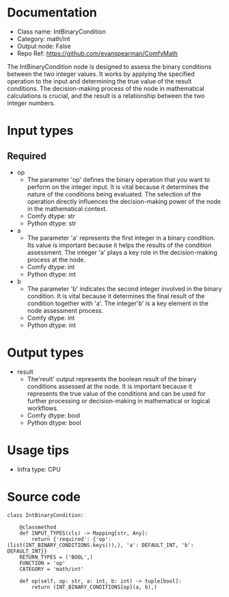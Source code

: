 # Documentation
- Class name: IntBinaryCondition
- Category: math/int
- Output node: False
- Repo Ref: https://github.com/evanspearman/ComfyMath

The IntBinaryCondition node is designed to assess the binary conditions between the two integer values. It works by applying the specified operation to the input and determining the true value of the result conditions. The decision-making process of the node in mathematical calculations is crucial, and the result is a relationship between the two integer numbers.

# Input types
## Required
- op
    - The parameter 'op' defines the binary operation that you want to perform on the integer input. It is vital because it determines the nature of the conditions being evaluated. The selection of the operation directly influences the decision-making power of the node in the mathematical context.
    - Comfy dtype: str
    - Python dtype: str
- a
    - The parameter 'a' represents the first integer in a binary condition. Its value is important because it helps the results of the condition assessment. The integer 'a' plays a key role in the decision-making process at the node.
    - Comfy dtype: int
    - Python dtype: int
- b
    - The parameter 'b' indicates the second integer involved in the binary condition. It is vital because it determines the final result of the condition together with 'a'. The integer'b' is a key element in the node assessment process.
    - Comfy dtype: int
    - Python dtype: int

# Output types
- result
    - The'reult' output represents the boolean result of the binary conditions assessed at the node. It is important because it represents the true value of the conditions and can be used for further processing or decision-making in mathematical or logical workflows.
    - Comfy dtype: bool
    - Python dtype: bool

# Usage tips
- Infra type: CPU

# Source code
```
class IntBinaryCondition:

    @classmethod
    def INPUT_TYPES(cls) -> Mapping[str, Any]:
        return {'required': {'op': (list(INT_BINARY_CONDITIONS.keys()),), 'a': DEFAULT_INT, 'b': DEFAULT_INT}}
    RETURN_TYPES = ('BOOL',)
    FUNCTION = 'op'
    CATEGORY = 'math/int'

    def op(self, op: str, a: int, b: int) -> tuple[bool]:
        return (INT_BINARY_CONDITIONS[op](a, b),)
```